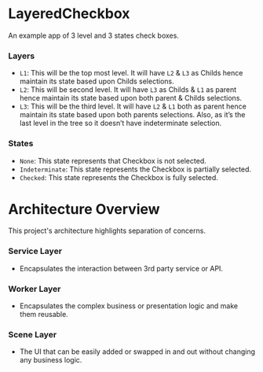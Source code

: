 # LayeredCheckbox

An example app of 3 level and 3 states check boxes.

### Layers
- `L1`: This will be the top most level. It will have `L2` & `L3` as Childs hence maintain its state based upon Childs selections. 
- `L2`: This will be second level. It will have `L3` as Childs & `L1` as parent hence maintain its state based upon both parent & Childs selections. 
- `L3`: This will be the third level. It will have `L2` & `L1` both as parent hence maintain its state based upon both parents selections. Also, as it’s the last level in the tree so it doesn’t have indeterminate selection. 

### States
- `None`: This state represents that Checkbox is not selected.
- `Indeterminate`: This state represents the Checkbox is partially selected. 
- `Checked`: This state represents the Checkbox is fully selected. 

# Architecture Overview
This project's architecture highlights separation of concerns.

### Service Layer
- Encapsulates the interaction between 3rd party service or API.

### Worker Layer
- Encapsulates the complex business or presentation logic and make them reusable.

### Scene Layer
- The UI that can be easily added or swapped in and out without changing any business logic.
